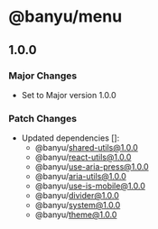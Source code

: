 # @banyu/menu

## 1.0.0

### Major Changes

- Set to Major version 1.0.0

### Patch Changes

- Updated dependencies []:
  - @banyu/shared-utils@1.0.0
  - @banyu/react-utils@1.0.0
  - @banyu/use-aria-press@1.0.0
  - @banyu/aria-utils@1.0.0
  - @banyu/use-is-mobile@1.0.0
  - @banyu/divider@1.0.0
  - @banyu/system@1.0.0
  - @banyu/theme@1.0.0
